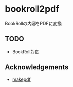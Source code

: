 # bookroll2pdf

BookRollの内容をPDFに変換

## TODO

- BookRoll対応

## Acknowledgements

- [makepdf](http://pdfmake.org/#/)
